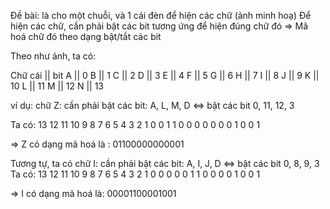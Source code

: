 Đề bài: là cho một chuỗi, và 1 cái đèn để hiện các chữ (ảnh minh hoạ)
Để hiện các chữ, cần phải bật các bit tương ứng để hiện đúng chữ đó
=> Mã hoá chữ đó theo dạng bật/tắt các bit 

Theo như ảnh, ta có:

Chữ cái || bit 
A       || 0
B       || 1
C       || 2
D       || 3
E       || 4
F       || 5
G       || 6
H       || 7
I       || 8
J       || 9
K       || 10
L       || 11
M       || 12
N       || 13

ví dụ:
chữ Z: cần phải bật các bit: A, L, M, D <=> bật các bit 0, 11, 12, 3

Ta có: 
13 12 11 10 9 8 7 6 5 4 3 2 1 0
 0  1  1  0 0 0 0 0 0 0 1 0 0 1

=> Z có dạng mã hoá là : 01100000000001

Tương tự, ta có chữ I: cần phải bật các bit: A, I, J, D <=> bật các bit 0, 8, 9, 3
Ta có: 
13 12 11 10 9 8 7 6 5 4 3 2 1 0
 0  0  0  0 1 1 0 0 0 0 1 0 0 1

=> I có dạng mã hoá là: 00001100001001

